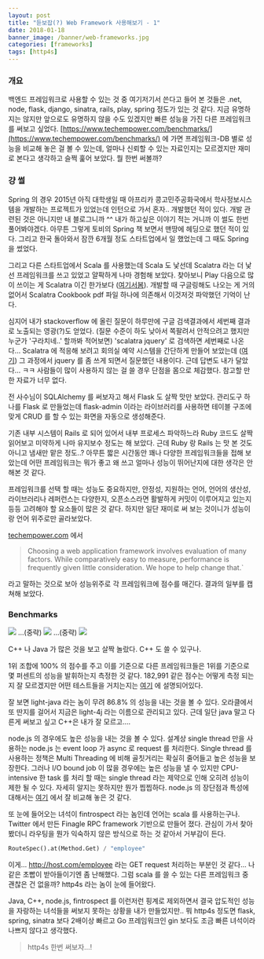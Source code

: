 ```yaml
---
layout: post
title: "듣보잡(?) Web Framework 사용해보기 - 1"
date: 2018-01-18
banner_image: /banner/web-frameworks.jpg
categories: [frameworks]
tags: [http4s]
---
```


### 개요
백엔드 프레임워크로 사용할 수 있는 것 중 여기저기서 쓴다고 들어 본 것들은 .net, node, flask, django, sinatra, rails, play, spring
정도가 있는 것 같다. 지금 유명하지는 않지만 앞으로도 유명하지 않을 수도 있겠지만 빠른 성능을 가진 다른 프레임워크를 써보고 싶었다. 
[https://www.techempower.com/benchmarks/](https://www.techempower.com/benchmarks/) 에 가면 프레임워크-DB 별로 성능을 비교해 놓은 걸 볼 수 있는데,
얼마나 신뢰할 수 있는 자료인지는 모르겠지만 재미로 본다고 생각하고 슬쩍 훑어 보았다. 뭘 한번 써볼까?
<!--more-->

### 걍 썰
Spring 의 경우 2015년 아직 대학생일 때 아프리카 콩고민주공화국에서 학사정보시스템을 개발하는 프로젝트가 있었는데 인턴으로 가서 혼자.. 개발했던 적이 있다.
개발 관련된 것은 아니지만 내 블로그니까 ^^ 내가 하고싶은 이야기 적는 거니까 이 썰도 한번 풀어봐야겠다. 아무튼 그렇게 토비의 Spring 책 보면서 맨땅에 헤딩으로 했던 적이 있다.
그리고 한국 돌아와서 잠깐 6개월 정도 스타트업에서 일 했었는데 그 때도 Spring 을 썼었다. 

그리고 다른 스타트업에서 Scala 를 사용했는데 Scala 도 낯선데 Scalatra 라는 더 낯선 프레임워크를 쓰고 있었고 얄팍하게 나마 경험해 보았다.
찾아보니 Play 다음으로 많이 쓰이는 게 Scalatra 이긴 한가보다 ([여기서봄](https://hotframeworks.com/languages/scala)).
개발할 때 구글링해도 나오는 게 거의 없어서 Scalatra Cookbook pdf 파일 하나에 의존해서 이것저것 파악했던 기억이 난다.

심지어 내가 stackoverflow 에 올린 질문이 하루만에 구글 검색결과에서 세번째 결과로 노출되는 영광(?)도 얻었다.
(질문 수준이 하도 낮아서 쪽팔려서 안적으려고 했지만 누군가 '구라치네..' 할까봐 적어보면) 'scalatra jquery' 로 검색하면 세번째로 나온다...
Scalatra 에 적응해 보려고 회의실 예약 시스템을 간단하게 만들어 보았는데 ([여기](https://github.com/yaboong/scalatra-meeting-room-reservation)) 그 과정에서 jquery 를 좀 쓰게 되면서 질문했던 내용이다.
근데 답변도 내가 달았다... ㅋㅋ 사람들이 많이 사용하지 않는 걸 쓸 경우 단점을 몸으로 체감했다. 참고할 만한 자료가 너무 없다.
  
전 사수님이 SQLAlchemy 를 써보자고 해서 Flask 도 살짝 맛만 보았다. 
관리도구 하나를 Flask 로 만들었는데 flask-admin 이라는 라이브러리를 사용하면 테이블 구조에 맞게 CRUD 를 할 수 있는 화면을 자동으로 생성해준다.
 
기존 내부 시스템이 Rails 로 되어 있어서 내부 프로세스 파악하느라 Ruby 코드도 살짝 읽어보고 미약하게 나마 유지보수 정도는 해 보았다. 
근데 Ruby 랑 Rails 는 맛 본 것도 아니고 냄새만 맡은 정도..?
아무튼 짧은 시간동안 꽤나 다양한 프레임워크들을 접해 보았는데 어떤 프레임워크는 뭐가 좋고 왜 쓰고 얼마나 성능이 뛰어난지에 대한 생각은 안 해본 것 같다.

프레임워크를 선택 할 때는 성능도 중요하지만, 안정성, 지원하는 언어, 언어의 생산성, 라이브러리나 레퍼런스는 다양한지, 오픈소스라면 활발하게 커밋이 이루어지고 있는지 등등 고려해야 할 요소들이 많은 것 같다.
하지만 일단 재미로 써 보는 것이니가 성능이랑 언어 위주로만 골라보았다. 

[techempower.com](https://www.techempower.com/benchmarks/#section=motivation&hw=ph&test=fortune) 에서 

> Choosing a web application framework involves evaluation of many factors. While comparatively easy to measure, performance is frequently given little consideration. We hope to help change that.`

라고 말하는 것으로 보아 성능위주로 각 프레임워크에 점수를 매긴다. 결과의 일부를 캡쳐해 보았다.


### Benchmarks

![](https://s3.ap-northeast-2.amazonaws.com/yaboong-blog-static-resources/etc/web-framework-comparison-1.png)
...(중략)
![](https://s3.ap-northeast-2.amazonaws.com/yaboong-blog-static-resources/etc/web-framework-comparison-3.png)
...(중략)
![](https://s3.ap-northeast-2.amazonaws.com/yaboong-blog-static-resources/etc/web-framework-comparison-2.png)



C++ 나 Java 가 많은 것을 보고 살짝 놀랐다. C++ 도 쓸 수 있구나.

1위 조합에 100% 의 점수를 주고 이를 기준으로 다른 프레임워크들은 1위를 기준으로 몇 퍼센트의 성능을 발휘하는지 측정한 것 같다. 
182,991 같은 점수는 어떻게 측정 되는지 잘 모르겠지만 어떤 테스트들을 거치는지는 [여기](https://www.techempower.com/benchmarks/#section=code&hw=ph&test=fortune) 에 설명되어있다.

잘 보면 light-java 라는 놈이 무려 86.8% 의 성능을 내는 것을 볼 수 있다. 오라클에서 또 딴지를 걸어서 지금은 light-4j 라는 이름으로 관리되고 있다.
근데 일단 java 말고 다른게 써보고 싶고 C++은 내가 잘 모르고....
 
node.js 의 경우에도 높은 성능을 내는 것을 볼 수 있다. 
설계상 single thread 만을 사용하는 node.js 는 event loop 가 async 로 request 를 처리한다.
Single thread 를 사용하는 정책은 Multi Threading 에 비해 골칫거리는 확실히 줄어들고 높은 성능을 보장한다.
그러나 I/O bound job 이 많을 경우에는 높은 성능을 낼 수 있지만 CPU-intensive 한 task 를 처리 할 때는 single thread 라는 제약으로 인해 오히려 성능이 제한 될 수 있다.
자세히 알지는 못하지만 뭔가 찝찝하다. node.js 의 장단점과 특성에 대해서는 [여기](http://voidcanvas.com/describing-node-js/) 에서 잘 비교해 놓은 것 같다.

또 눈에 들어오는 녀석이 fintrospect 라는 놈인데 언어는 scala 를 사용하는구나. Twitter 에서 만든 Finagle RPC framework 기반으로 만들어 졌다.
관심이 가서 찾아봤더니 라우팅을 뭔가 익숙하지 않은 방식으로 하는 것 같아서 거부감이 든다.

```python
RouteSpec().at(Method.Get) / "employee"
```

이게... http://host.com/employee 라는 GET request 처리하는 부분인 것 같다... 나같은 초빱이 받아들이기엔 좀 난해했다.
그럼 scala 를 쓸 수 있는 다른 프레임워크 중 괜찮은 건 없을까? http4s 라는 놈이 눈에 들어왔다.

Java, C++, node.js, fintrospect 를 이런저런 핑계로 제외하면서 결국 압도적인 성능을 자랑하는 녀석들을 써보지 못하는 상황을 내가 만들었지만.. 
뭐 http4s 정도면 flask, spring, sinatra 보다 2배이상 빠르고 Go 프레임워크인 gin 보다도 조금 빠른 녀석이라 나쁘지 않다고 생각했다.
> http4s 한번 써보자...! 


